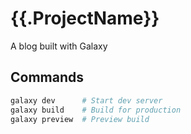 # {{.ProjectName}}

A blog built with Galaxy

## Commands

```bash
galaxy dev      # Start dev server
galaxy build    # Build for production
galaxy preview  # Preview build
```
